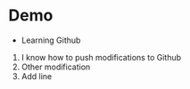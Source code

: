 # Demo

- Learning Github

1. I know how to push modifications to Github
2. Other modification
3. Add line
